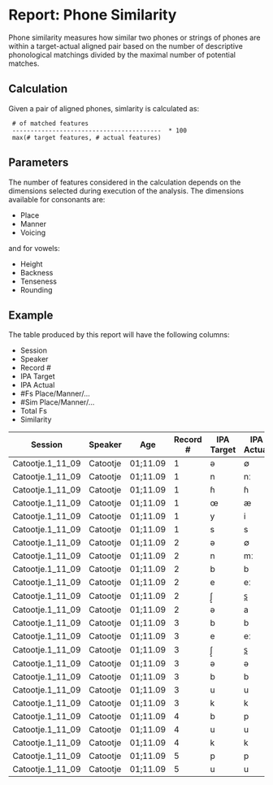 # Report: Phone Similarity

Phone similarity measures how similar two phones or strings of phones are within a target-actual aligned pair based on the number of descriptive phonological matchings divided by the maximal number of potential matches.

## Calculation

Given a pair of aligned phones, simlarity is calculated as:

```
 # of matched features
 -----------------------------------------  * 100
 max(# target features, # actual features)
```

## Parameters

The number of features considered in the calculation depends on the dimensions selected during execution of the analysis.  The dimensions available for consonants are:

 * Place
 * Manner
 * Voicing
 
and for vowels:

 * Height
 * Backness
 * Tenseness
 * Rounding
 
## Example

The table produced by this report will have the following columns:

 * Session
 * Speaker
 * Record #
 * IPA Target
 * IPA Actual
 * #Fs Place/Manner/...
 * #Sim Place/Manner/...
 * Total Fs
 * Similarity

| Session | Speaker | Age | Record # | IPA Target | IPA Actual | #Fs Place | Sim Place | #Fs Manner | Sim Manner | #Fs Voicing | Sim Voicing | #Fs Height | Sim Height | #Fs Backness | Sim Backness | #Fs Tenseness | Sim Tenseness | #Fs Rounding | Sim Rounding | #Fs | Sim |
| --- | --- | --- | --- | --- | --- | --- | --- | --- | --- | --- | --- | --- | --- | --- | --- | --- | --- | --- | --- | --- | --- |
| Catootje.1_11_09 | Catootje | 01;11.09 | 1 | ə | ∅ | 0 | 0 | 1 | 0 | 0 | 0 | 1 | 0 | 1 | 0 | 1 | 0 | 0 | 0 | 4 | 0 |
| Catootje.1_11_09 | Catootje | 01;11.09 | 1 | n | nː | 3 | 100 | 4 | 100 | 1 | 100 | 0 | 0 | 0 | 0 | 0 | 0 | 0 | 0 | 8 | 100 |
| Catootje.1_11_09 | Catootje | 01;11.09 | 1 | ɦ | ɦ | 2 | 100 | 4 | 100 | 1 | 100 | 0 | 0 | 0 | 0 | 0 | 0 | 0 | 0 | 7 | 100 |
| Catootje.1_11_09 | Catootje | 01;11.09 | 1 | œ | æ | 0 | 0 | 1 | 100 | 0 | 0 | 1 | 0 | 1 | 100 | 1 | 100 | 1 | 0 | 5 | 60 |
| Catootje.1_11_09 | Catootje | 01;11.09 | 1 | y | i | 0 | 0 | 1 | 100 | 0 | 0 | 1 | 100 | 1 | 100 | 1 | 100 | 1 | 0 | 5 | 80 |
| Catootje.1_11_09 | Catootje | 01;11.09 | 1 | s | s | 3 | 100 | 4 | 100 | 1 | 100 | 0 | 0 | 0 | 0 | 0 | 0 | 0 | 0 | 8 | 100 |
| Catootje.1_11_09 | Catootje | 01;11.09 | 2 | ə | ∅ | 0 | 0 | 1 | 0 | 0 | 0 | 1 | 0 | 1 | 0 | 1 | 0 | 0 | 0 | 4 | 0 |
| Catootje.1_11_09 | Catootje | 01;11.09 | 2 | n | mː | 3 | 0 | 4 | 100 | 1 | 100 | 0 | 0 | 0 | 0 | 0 | 0 | 0 | 0 | 8 | 62.5 |
| Catootje.1_11_09 | Catootje | 01;11.09 | 2 | b | b | 2 | 100 | 4 | 100 | 1 | 100 | 0 | 0 | 0 | 0 | 0 | 0 | 0 | 0 | 7 | 100 |
| Catootje.1_11_09 | Catootje | 01;11.09 | 2 | e | eː | 0 | 0 | 1 | 100 | 0 | 0 | 1 | 100 | 1 | 100 | 1 | 100 | 0 | 0 | 4 | 100 |
| Catootje.1_11_09 | Catootje | 01;11.09 | 2 | ʃ̟ | s̪ | 3 | 33.333 | 4 | 100 | 1 | 100 | 0 | 0 | 0 | 0 | 0 | 0 | 0 | 0 | 8 | 75 |
| Catootje.1_11_09 | Catootje | 01;11.09 | 2 | ə | a | 0 | 0 | 1 | 100 | 0 | 0 | 1 | 0 | 1 | 100 | 1 | 100 | 0 | 0 | 4 | 75 |
| Catootje.1_11_09 | Catootje | 01;11.09 | 3 | b | b | 2 | 100 | 4 | 100 | 1 | 100 | 0 | 0 | 0 | 0 | 0 | 0 | 0 | 0 | 7 | 100 |
| Catootje.1_11_09 | Catootje | 01;11.09 | 3 | e | eː | 0 | 0 | 1 | 100 | 0 | 0 | 1 | 100 | 1 | 100 | 1 | 100 | 0 | 0 | 4 | 100 |
| Catootje.1_11_09 | Catootje | 01;11.09 | 3 | ʃ̟ | s̪ | 3 | 33.333 | 4 | 100 | 1 | 100 | 0 | 0 | 0 | 0 | 0 | 0 | 0 | 0 | 8 | 75 |
| Catootje.1_11_09 | Catootje | 01;11.09 | 3 | ə | ə | 0 | 0 | 1 | 100 | 0 | 0 | 1 | 100 | 1 | 100 | 1 | 100 | 0 | 0 | 4 | 100 |
| Catootje.1_11_09 | Catootje | 01;11.09 | 3 | b | b | 2 | 100 | 4 | 100 | 1 | 100 | 0 | 0 | 0 | 0 | 0 | 0 | 0 | 0 | 7 | 100 |
| Catootje.1_11_09 | Catootje | 01;11.09 | 3 | u | u | 0 | 0 | 1 | 100 | 0 | 0 | 1 | 100 | 1 | 100 | 1 | 100 | 1 | 100 | 5 | 100 |
| Catootje.1_11_09 | Catootje | 01;11.09 | 3 | k | k | 2 | 100 | 4 | 100 | 1 | 100 | 0 | 0 | 0 | 0 | 0 | 0 | 0 | 0 | 7 | 100 |
| Catootje.1_11_09 | Catootje | 01;11.09 | 4 | b | p | 2 | 100 | 4 | 100 | 1 | 0 | 0 | 0 | 0 | 0 | 0 | 0 | 0 | 0 | 7 | 85.714 |
| Catootje.1_11_09 | Catootje | 01;11.09 | 4 | u | u | 0 | 0 | 1 | 100 | 0 | 0 | 1 | 100 | 1 | 100 | 1 | 100 | 1 | 100 | 5 | 100 |
| Catootje.1_11_09 | Catootje | 01;11.09 | 4 | k | k | 2 | 100 | 4 | 100 | 1 | 100 | 0 | 0 | 0 | 0 | 0 | 0 | 0 | 0 | 7 | 100 |
| Catootje.1_11_09 | Catootje | 01;11.09 | 5 | p | p | 2 | 100 | 4 | 100 | 1 | 100 | 0 | 0 | 0 | 0 | 0 | 0 | 0 | 0 | 7 | 100 |
| Catootje.1_11_09 | Catootje | 01;11.09 | 5 | u | u | 0 | 0 | 1 | 100 | 0 | 0 | 1 | 100 | 1 | 100 | 1 | 100 | 1 | 100 | 5 | 100 |